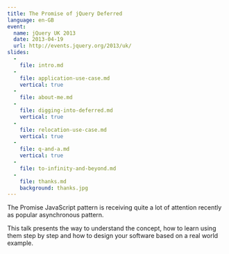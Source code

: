 ```yaml
---
title: The Promise of jQuery Deferred
language: en-GB
event:
  name: jQuery UK 2013
  date: 2013-04-19
  url: http://events.jquery.org/2013/uk/
slides:
  -
    file: intro.md
  -
    file: application-use-case.md
    vertical: true
  -
    file: about-me.md
  -
    file: digging-into-deferred.md
    vertical: true
  -
    file: relocation-use-case.md
    vertical: true
  -
    file: q-and-a.md
    vertical: true
  -
    file: to-infinity-and-beyond.md
  -
    file: thanks.md
    background: thanks.jpg
---
```


The Promise JavaScript pattern is receiving quite a lot of attention recently as popular asynchronous pattern.

This talk presents the way to understand the concept, how to learn using them step by step and how to design your software based on a real world example.
